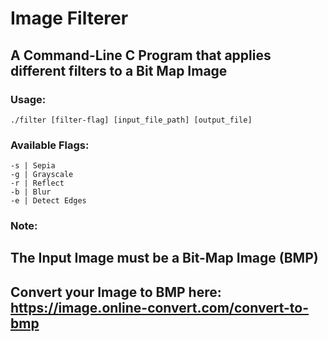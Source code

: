 # Image Filterer
## A Command-Line C Program that applies different filters to a Bit Map Image

### Usage:
    ./filter [filter-flag] [input_file_path] [output_file]

### Available Flags:
    -s | Sepia
    -g | Grayscale
    -r | Reflect
    -b | Blur
    -e | Detect Edges

### Note:
## The Input Image must be a Bit-Map Image (BMP)
## Convert your Image to BMP here: https://image.online-convert.com/convert-to-bmp
